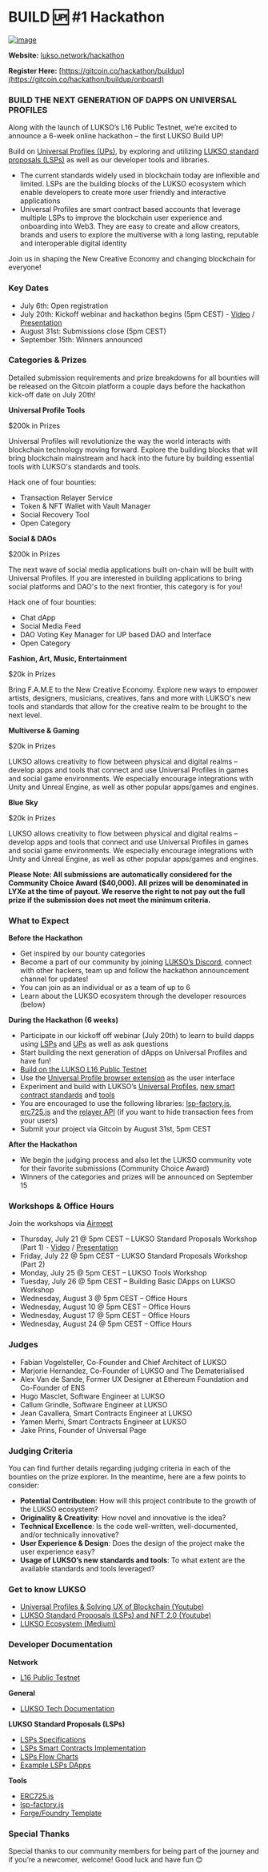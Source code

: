# BUILD 🆙 #1 Hackathon

[![image](https://user-images.githubusercontent.com/93616957/179421606-d527781a-4912-4710-b2d3-e0f51df24f18.png)](https://lukso.network/hackathon)

**Website:** [lukso.network/hackathon](https://lukso.network/hackathon)

**Register Here:** [https://gitcoin.co/hackathon/buildup](https://gitcoin.co/hackathon/buildup/onboard)

### BUILD THE NEXT GENERATION OF DAPPS ON UNIVERSAL PROFILES

Along with the launch of LUKSO’s L16 Public Testnet, we’re excited to announce a 6-week online hackathon – the first LUKSO Build UP!

Build on [Universal Profiles (UPs)](https://docs.lukso.tech/standards/universal-profile/introduction), by exploring and utilizing [LUKSO standard proposals (LSPs)](https://docs.lukso.tech/standards/universal-profile/introduction) as well as our developer tools and libraries.
- The current standards widely used in blockchain today are inflexible and limited. LSPs are the building blocks of the LUKSO ecosystem which enable developers to create more user friendly and interactive applications
- Universal Profiles are smart contract based accounts that leverage multiple LSPs to improve the blockchain user experience and onboarding into Web3. They are easy to create and allow creators, brands and users to explore the multiverse with a long lasting, reputable and interoperable digital identity

Join us in shaping the New Creative Economy and changing blockchain for everyone!

### Key Dates
- July 6th: Open registration
- July 20th: Kickoff webinar and hackathon begins (5pm CEST) - [Video](https://youtu.be/veHqhpgGDr4) / [Presentation](https://drive.google.com/file/d/1E6VcgomauoCkU5-XLb3pQQ8uyWJe1ztq/view?usp=sharing)
- August 31st: Submissions close (5pm CEST)
- September 15th: Winners announced

### Categories & Prizes
Detailed submission requirements and prize breakdowns for all bounties will be released on the Gitcoin platform a couple days before the hackathon kick-off date on July 20th!

**Universal Profile Tools**

$200k in Prizes

Universal Profiles will revolutionize the way the world interacts with blockchain technology moving forward. Explore the building blocks that will bring blockchain mainstream and hack into the future by building essential tools with LUKSO's standards and tools.

Hack one of four bounties:
- Transaction Relayer Service
- Token & NFT Wallet with Vault Manager
- Social Recovery Tool
- Open Category

**Social & DAOs**

$200k in Prizes

The next wave of social media applications built on-chain will be built with Universal Profiles. If you are interested in building applications to bring social platforms and DAO's to the next frontier, this category is for you!

Hack one of four bounties:
- Chat dApp
- Social Media Feed
- DAO Voting Key Manager for UP based DAO and Interface
- Open Category

**Fashion, Art, Music, Entertainment**

$20k in Prizes

Bring F.A.M.E to the New Creative Economy. Explore new ways to empower artists, designers, musicians, creatives, fans and more with LUKSO's new tools and standards that allow for the creative realm to be brought to the next level.

**Multiverse & Gaming**

$20k in Prizes

LUKSO allows creativity to flow between physical and digital realms – develop apps and tools that connect and use Universal Profiles in games and social game environments. We especially encourage integrations with Unity and Unreal Engine, as well as other popular apps/games and engines.

**Blue Sky**

$20k in Prizes

LUKSO allows creativity to flow between physical and digital realms – develop apps and tools that connect and use Universal Profiles in games and social game environments. We especially encourage integrations with Unity and Unreal Engine, as well as other popular apps/games and engines.

**Please Note: All submissions are automatically considered for the Community Choice Award ($40,000). All prizes will be denominated in LYXe at the time of payout. We reserve the right to not pay out the full prize if the submission does not meet the minimum criteria.**

### What to Expect

**Before the Hackathon**
- Get inspired by our bounty categories
- Become a part of our community by joining [LUKSO’s Discord](https://discord.gg/cQhhcEMAT2), connect with other hackers, team up and follow the hackathon announcement channel for updates!
- You can join as an individual or as a team of up to 6
- Learn about the LUKSO ecosystem through the developer resources (below)

**During the Hackathon (6 weeks)**
- Participate in our kickoff off webinar (July 20th) to learn to build dapps using [LSPs](https://docs.lukso.tech/standards/introduction) and [UPs](https://docs.lukso.tech/standards/universal-profile/introduction) as well as ask questions
- Start building the next generation of dApps on Universal Profiles and have fun!
- [Build on the LUKSO L16 Public Testnet](https://docs.lukso.tech/networks/l16-testnet/parameters)
- Use the [Universal Profile browser extension](https://docs.lukso.tech/guides/universal-profile/browser-extension/install-browser-extension/) as the user interface
- Experiment and build with LUKSO’s [Universal Profiles](https://docs.lukso.tech/standards/universal-profile/introduction), [new smart contract standards](https://docs.lukso.tech/standards/introduction) and [tools](https://docs.lukso.tech/tools/getting-started)
- You are encouraged to use the following libraries: [lsp-factory.js](https://docs.lukso.tech/tools/lsp-factoryjs/getting-started), [erc725.js](https://docs.lukso.tech/tools/erc725js/getting-started/) and the [relayer API](https://docs.lukso.tech/tools/relayer-api/execute-transaction) (if you want to hide transaction fees from your users)
- Submit your project via Gitcoin by August 31st, 5pm CEST

**After the Hackathon**
- We begin the judging process and also let the LUKSO community vote for their favorite submissions (Community Choice Award)
- Winners of the categories and prizes will be announced on September 15

### Workshops & Office Hours
Join the workshops via [Airmeet](https://www.airmeet.com/e/11896320-02eb-11ed-9478-bda1db34cefd)

- Thursday, July 21 @ 5pm CEST – LUKSO Standard Proposals Workshop (Part 1) - [Video](https://youtu.be/EWrCQiSMckU) / [Presentation](https://docs.google.com/presentation/d/1occep9ZfvspCKLURKAEjH3PIqYG7BBc9celOi0-OAeo/edit?usp=sharing)
- Friday, July 22 @ 5pm CEST – LUKSO Standard Proposals Workshop (Part 2)
- Monday, July 25 @ 5pm CEST – LUKSO Tools Workshop
- Tuesday, July 26 @ 5pm CEST – Building Basic DApps on LUKSO Workshop
- Wednesday, August 3 @ 5pm CEST – Office Hours
- Wednesday, August 10 @ 5pm CEST – Office Hours
- Wednesday, August 17 @ 5pm CEST – Office Hours
- Wednesday, August 24 @ 5pm CEST – Office Hours

### Judges
- Fabian Vogelsteller, Co-Founder and Chief Architect of LUKSO
- Marjorie Hernandez, Co-Founder of LUKSO and The Dematerialised
- Alex Van de Sande, Former UX Designer at Ethereum Foundation and Co-Founder of ENS
- Hugo Masclet, Software Engineer at LUKSO
- Callum Grindle, Software Engineer at LUKSO
- Jean Cavallera, Smart Contracts Engineer at LUKSO
- Yamen Merhi, Smart Contracts Engineer at LUKSO
- Jake Prins, Founder of Universal Page

### Judging Criteria
You can find further details regarding judging criteria in each of the bounties on the prize explorer. In the meantime, here are a few points to consider:

- **Potential Contribution**: How will this project contribute to the growth of the LUKSO ecosystem?
- **Originality & Creativity**: How novel and innovative is the idea?
- **Technical Excellence**: Is the code well-written, well-documented, and/or technically innovative?
- **User Experience & Design**: Does the design of the project make the user experience easy?
- **Usage of LUKSO’s new standards and tools**: To what extent are the available standards and tools leveraged?

### Get to know LUKSO
- [Universal Profiles & Solving UX of Blockchain (Youtube)](https://www.youtube.com/watch?v=g6Gzbk1X0iI&ab_channel=DoinGud)
- [LUKSO Standard Proposals (LSPs) and NFT 2.0 (Youtube)](https://www.youtube.com/watch?v=skA4Y-vvt5s&ab_channel=RobG)
- [LUKSO Ecosystem (Medium)](https://medium.com/lukso/lukso-ecosystem-part-1-4c3f5d67b081)

### Developer Documentation

**Network**
- [L16 Public Testnet](https://docs.lukso.tech/networks/l16-testnet/parameters/)

**General**
- [LUKSO Tech Documentation](https://docs.lukso.tech/)

**LUKSO Standard Proposals (LSPs)**
- [LSPs Specifications](https://github.com/lukso-network/LIPs/tree/main/LSPs)
- [LSPs Smart Contracts Implementation](https://github.com/lukso-network/lsp-smart-contracts)
- [LSPs Flow Charts](https://miro.com/app/board/uXjVOaEcCsU=/?share_link_id=867184457910)
- [Example LSPs DApps](https://examples.lukso.tech/lsp-dapp/#/login)


**Tools**
- [ERC725.js](https://docs.lukso.tech/tools/erc725js/getting-started)
- [lsp-factory.js](https://docs.lukso.tech/tools/lsp-factoryjs/getting-started)
- [Forge/Foundry Template](https://github.com/CJ42/lukso-forge-template)

### Special Thanks
Special thanks to our community members for being part of the journey and if you’re a newcomer, welcome! Good luck and have fun 😊
